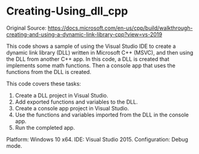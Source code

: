 # Creating-Using_dll_cpp

Original Source:
https://docs.microsoft.com/en-us/cpp/build/walkthrough-creating-and-using-a-dynamic-link-library-cpp?view=vs-2019

This code shows a sample of using the Visual Studio IDE to create a dynamic link library (DLL) written in Microsoft C++ (MSVC), and then using the DLL from another C++ app. In this code, a DLL is created that implements some math functions. Then a console app that uses the functions from the DLL is created.

This code covers these tasks:
1. Create a DLL project in Visual Studio.
2. Add exported functions and variables to the DLL.
3. Create a console app project in Visual Studio.
4. Use the functions and variables imported from the DLL in the console app.
5. Run the completed app.

Platform: Windows 10 x64.
IDE: Visual Studio 2015.
Configuration: Debug mode.
